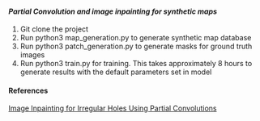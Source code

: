 
#### *Partial Convolution and image inpainting for synthetic maps*
1. Git clone the project
2. Run python3 map_generation.py to generate synthetic map database
3. Run python3 patch_generation.py to generate masks for ground truth images
4. Run python3 train.py for training. This takes approximately 8 hours to generate results with the default parameters set in model

#### References
[Image Inpainting for Irregular Holes Using Partial Convolutions](https://arxiv.org/abs/1804.07723)
